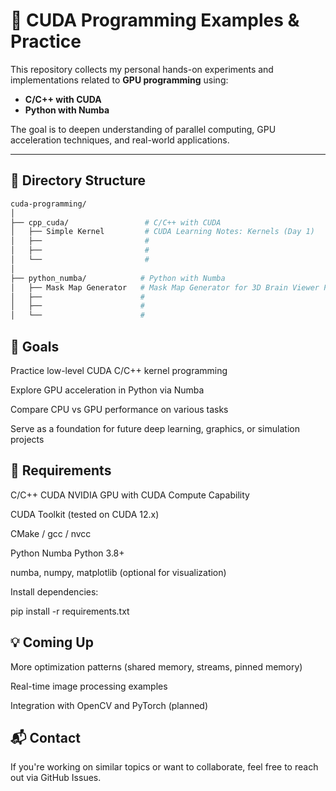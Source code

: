 # 🚀 CUDA Programming Examples & Practice

This repository collects my personal hands-on experiments and implementations related to **GPU programming** using:

- **C/C++ with CUDA**
- **Python with Numba**

The goal is to deepen understanding of parallel computing, GPU acceleration techniques, and real-world applications.

---

## 📁 Directory Structure

```bash
cuda-programming/
│
├── cpp_cuda/                 # C/C++ with CUDA
│   ├── Simple Kernel         # CUDA Learning Notes: Kernels (Day 1)
│   ├──                       # 
│   ├──                       # 
│   └──                       # 
│
├── python_numba/            # Python with Numba
│   ├── Mask Map Generator   # Mask Map Generator for 3D Brain Viewer Project
│   ├──                      # 
│   ├──                      # 
│   └──                      # 
```

## 📌 Goals
Practice low-level CUDA C/C++ kernel programming

Explore GPU acceleration in Python via Numba

Compare CPU vs GPU performance on various tasks

Serve as a foundation for future deep learning, graphics, or simulation projects

## 🔧 Requirements
C/C++ CUDA
NVIDIA GPU with CUDA Compute Capability

CUDA Toolkit (tested on CUDA 12.x)

CMake / gcc / nvcc

Python Numba
Python 3.8+

numba, numpy, matplotlib (optional for visualization)

Install dependencies:

pip install -r requirements.txt
## 💡 Coming Up
More optimization patterns (shared memory, streams, pinned memory)

Real-time image processing examples

Integration with OpenCV and PyTorch (planned)

## 📬 Contact
If you're working on similar topics or want to collaborate, feel free to reach out via GitHub Issues.

